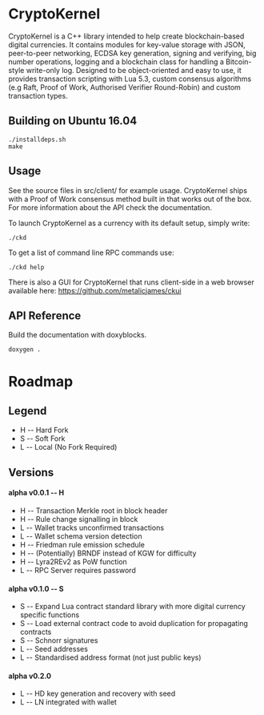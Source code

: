 CryptoKernel
============

CryptoKernel is a C++ library intended to help create blockchain-based digital currencies. It contains modules for key-value storage with JSON, peer-to-peer networking, ECDSA key generation, signing and verifying, big number operations, logging and a blockchain class for handling a Bitcoin-style write-only log. Designed to be object-oriented and easy to use, it provides transaction scripting with Lua 5.3, custom consensus algorithms (e.g Raft, Proof of Work, Authorised Verifier Round-Robin) and custom transaction types. 

Building on Ubuntu 16.04
------------------------

```
./installdeps.sh
make
```

Usage
-----
See the source files in src/client/ for example usage. CryptoKernel ships with a Proof of Work consensus method built in that works out of the box. For more information about the API check the documentation.

To launch CryptoKernel as a currency with its default setup, simply write:

```
./ckd
```

To get a list of command line RPC commands use:
```
./ckd help
```

There is also a GUI for CryptoKernel that runs client-side in a web browser available here: https://github.com/metalicjames/ckui

API Reference
-------------

Build the documentation with doxyblocks.
```
doxygen .
```

Roadmap
===

## Legend

   - H -- Hard Fork
   - S -- Soft Fork
   - L -- Local (No Fork Required)

## Versions
#### alpha v0.0.1 -- H
- H -- Transaction Merkle root in block header
- H -- Rule change signalling in block
- L -- Wallet tracks unconfirmed transactions
- L -- Wallet schema version detection
- H -- Friedman rule emission schedule
- H -- (Potentially) BRNDF instead of KGW for difficulty
- H -- Lyra2REv2 as PoW function 
- L -- RPC Server requires password
    
#### alpha v0.1.0 -- S 
- S -- Expand Lua contract standard library with more
digital currency specific functions
- S -- Load external contract code to avoid duplication
for propagating contracts
- S -- Schnorr signatures
- L -- Seed addresses
- L -- Standardised address format (not just public keys)

#### alpha v0.2.0
- L -- HD key generation and recovery with seed
- L -- LN integrated with wallet
